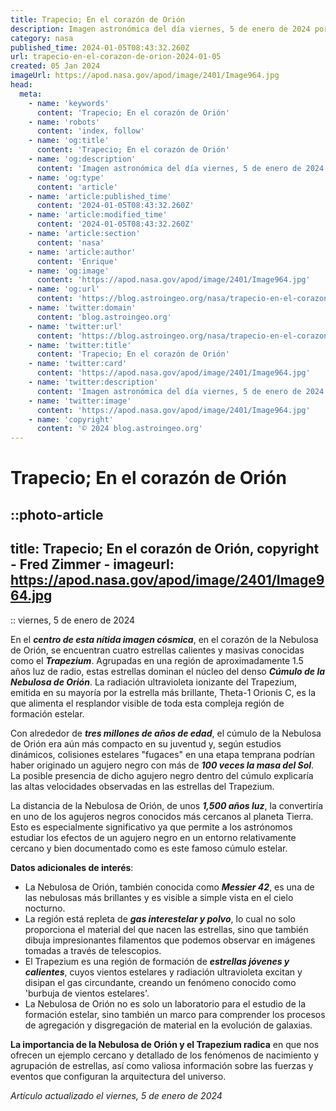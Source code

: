 ```yaml
---
title: Trapecio; En el corazón de Orión
description: Imagen astronómica del día viernes, 5 de enero de 2024 por la NASA; Trapecio; En el corazón de Orión
category: nasa
published_time: 2024-01-05T08:43:32.260Z
url: trapecio-en-el-corazon-de-orion-2024-01-05
created: 05 Jan 2024
imageUrl: https://apod.nasa.gov/apod/image/2401/Image964.jpg
head:
  meta:
    - name: 'keywords'
      content: 'Trapecio; En el corazón de Orión'
    - name: 'robots'
      content: 'index, follow'
    - name: 'og:title'
      content: 'Trapecio; En el corazón de Orión'
    - name: 'og:description'
      content: 'Imagen astronómica del día viernes, 5 de enero de 2024 por la NASA; Trapecio; En el corazón de Orión'
    - name: 'og:type'
      content: 'article'
    - name: 'article:published_time'
      content: '2024-01-05T08:43:32.260Z'
    - name: 'article:modified_time'
      content: '2024-01-05T08:43:32.260Z'
    - name: 'article:section'
      content: 'nasa'
    - name: 'article:author'
      content: 'Enrique'
    - name: 'og:image'
      content: 'https://apod.nasa.gov/apod/image/2401/Image964.jpg'
    - name: 'og:url'
      content: 'https://blog.astroingeo.org/nasa/trapecio-en-el-corazon-de-orion-2024-01-05'
    - name: 'twitter:domain'
      content: 'blog.astroingeo.org'
    - name: 'twitter:url'
      content: 'https://blog.astroingeo.org/nasa/trapecio-en-el-corazon-de-orion-2024-01-05'
    - name: 'twitter:title'
      content: 'Trapecio; En el corazón de Orión'
    - name: 'twitter:card'
      content: 'https://apod.nasa.gov/apod/image/2401/Image964.jpg'
    - name: 'twitter:description'
      content: 'Imagen astronómica del día viernes, 5 de enero de 2024 por la NASA; Trapecio; En el corazón de Orión'
    - name: 'twitter:image'
      content: 'https://apod.nasa.gov/apod/image/2401/Image964.jpg'
    - name: 'copyright'
      content: '© 2024 blog.astroingeo.org'
---
```

# Trapecio; En el corazón de Orión
::photo-article
---
title: Trapecio; En el corazón de Orión, copyright - Fred Zimmer -
imageurl: https://apod.nasa.gov/apod/image/2401/Image964.jpg
---
::
viernes, 5 de enero de 2024

En el ***centro de esta nítida imagen cósmica***, en el corazón de la Nebulosa de Orión, se encuentran cuatro estrellas calientes y masivas conocidas como el ***Trapezium***. Agrupadas en una región de aproximadamente 1.5 años luz de radio, estas estrellas dominan el núcleo del denso ***Cúmulo de la Nebulosa de Orión***. La radiación ultravioleta ionizante del Trapezium, emitida en su mayoría por la estrella más brillante, Theta-1 Orionis C, es la que alimenta el resplandor visible de toda esta compleja región de formación estelar.

Con alrededor de ***tres millones de años de edad***, el cúmulo de la Nebulosa de Orión era aún más compacto en su juventud y, según estudios dinámicos, colisiones estelares "fugaces" en una etapa temprana podrían haber originado un agujero negro con más de ***100 veces la masa del Sol***. La posible presencia de dicho agujero negro dentro del cúmulo explicaría las altas velocidades observadas en las estrellas del Trapezium.

La distancia de la Nebulosa de Orión, de unos ***1,500 años luz***, la convertiría en uno de los agujeros negros conocidos más cercanos al planeta Tierra. Esto es especialmente significativo ya que permite a los astrónomos estudiar los efectos de un agujero negro en un entorno relativamente cercano y bien documentado como es este famoso cúmulo estelar. 

**Datos adicionales de interés**:

- La Nebulosa de Orión, también conocida como ***Messier 42***, es una de las nebulosas más brillantes y es visible a simple vista en el cielo nocturno.
- La región está repleta de ***gas interestelar y polvo***, lo cual no solo proporciona el material del que nacen las estrellas, sino que también dibuja impresionantes filamentos que podemos observar en imágenes tomadas a través de telescopios.
- El Trapezium es una región de formación de ***estrellas jóvenes y calientes***, cuyos vientos estelares y radiación ultravioleta excitan y disipan el gas circundante, creando un fenómeno conocido como 'burbuja de vientos estelares'.
- La Nebulosa de Orión no es solo un laboratorio para el estudio de la formación estelar, sino también un marco para comprender los procesos de agregación y disgregación de material en la evolución de galaxias. 

**La importancia de la Nebulosa de Orión y el Trapezium radica** en que nos ofrecen un ejemplo cercano y detallado de los fenómenos de nacimiento y agrupación de estrellas, así como valiosa información sobre las fuerzas y eventos que configuran la arquitectura del universo.

_Artículo actualizado el viernes, 5 de enero de 2024_